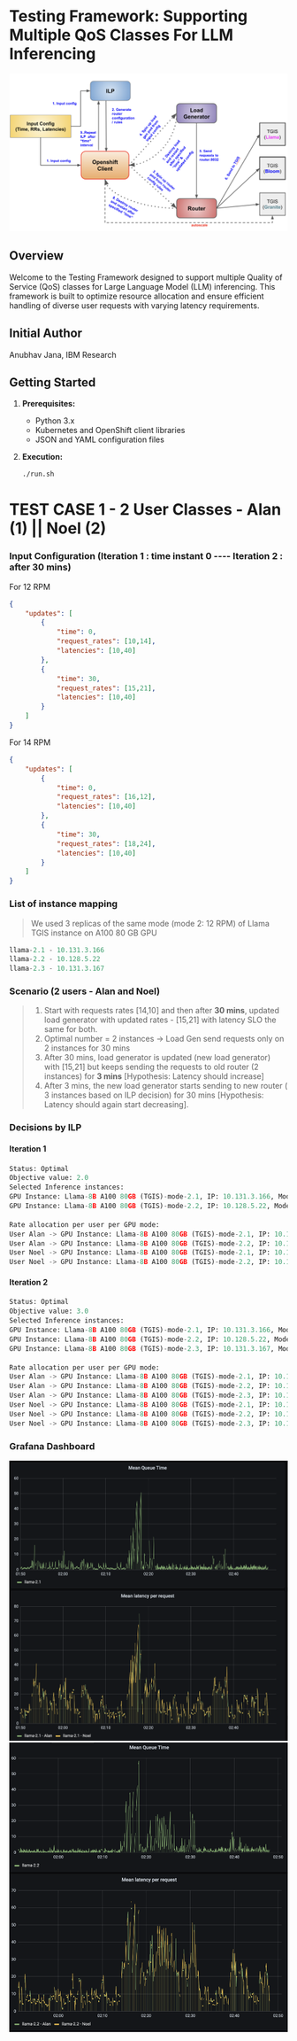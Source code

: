 # Testing Framework: Supporting Multiple QoS Classes For LLM Inferencing

![Testing Framework](testing_framework.png)

## Overview
Welcome to the Testing Framework designed to support multiple Quality of Service (QoS) classes for Large Language Model (LLM) inferencing. 
This framework is built to optimize resource allocation and ensure efficient handling of diverse user requests with varying latency requirements.


## Initial Author
Anubhav Jana, IBM Research

## Getting Started
1. **Prerequisites:**
   - Python 3.x
   - Kubernetes and OpenShift client libraries
   - JSON and YAML configuration files

2. **Execution:**
   ```bash
   ./run.sh


<h1> TEST CASE 1 - 2 User Classes - Alan (1) || Noel (2) </h1>


### Input Configuration (Iteration 1 : time instant 0 ---- Iteration 2 : after 30 mins)
For 12 RPM 
```json
{
    "updates": [
        {
            "time": 0,
            "request_rates": [10,14], 
            "latencies": [10,40]
        },
        {
            "time": 30,
            "request_rates": [15,21],
            "latencies": [10,40]
        }
    ]
}

```
For 14 RPM 
```json
{
    "updates": [
        {
            "time": 0,
            "request_rates": [16,12], 
            "latencies": [10,40]
        },
        {
            "time": 30,
            "request_rates": [18,24],
            "latencies": [10,40]
        }
    ]
}
```

### List of instance mapping 

> We used 3 replicas of the same mode (mode 2: 12 RPM) of Llama TGIS instance on A100 80 GB GPU

```python
llama-2.1 - 10.131.3.166
llama-2.2 - 10.128.5.22
llama-2.3 - 10.131.3.167
```

### Scenario (2 users - Alan and Noel)

> 1. Start with requests rates [14,10] and then after **30 mins**, updated load generator with updated rates - [15,21] with latency SLO the same for both.  
> 2. Optimal number = 2 instances -> Load Gen send requests only on 2 instances for 30 mins
> 3. After 30 mins, load generator is updated (new load generator) with [15,21] but keeps sending the requests to old router (2 instances) for **3 mins** [Hypothesis: Latency should increase]  
> 4. After 3 mins, the new load generator starts sending to new router ( 3 instances based on ILP decision) for 30 mins [Hypothesis: Latency should again start decreasing].



### Decisions by ILP 

#### Iteration 1 

```python
Status: Optimal
Objective value: 2.0
Selected Inference instances:
GPU Instance: Llama-8B A100 80GB (TGIS)-mode-2.1, IP: 10.131.3.166, Mode: 1
GPU Instance: Llama-8B A100 80GB (TGIS)-mode-2.2, IP: 10.128.5.22, Mode: 1

Rate allocation per user per GPU mode:
User Alan -> GPU Instance: Llama-8B A100 80GB (TGIS)-mode-2.1, IP: 10.131.3.166, Mode: 1, Rate: 4.711955
User Alan -> GPU Instance: Llama-8B A100 80GB (TGIS)-mode-2.2, IP: 10.128.5.22, Mode: 1, Rate: 5.288045
User Noel -> GPU Instance: Llama-8B A100 80GB (TGIS)-mode-2.1, IP: 10.131.3.166, Mode: 1, Rate: 7.288045
User Noel -> GPU Instance: Llama-8B A100 80GB (TGIS)-mode-2.2, IP: 10.128.5.22, Mode: 1, Rate: 6.711955
```

#### Iteration 2

```python
Status: Optimal
Objective value: 3.0
Selected Inference instances:
GPU Instance: Llama-8B A100 80GB (TGIS)-mode-2.1, IP: 10.131.3.166, Mode: 1
GPU Instance: Llama-8B A100 80GB (TGIS)-mode-2.2, IP: 10.128.5.22, Mode: 1
GPU Instance: Llama-8B A100 80GB (TGIS)-mode-2.3, IP: 10.131.3.167, Mode: 1

Rate allocation per user per GPU mode:
User Alan -> GPU Instance: Llama-8B A100 80GB (TGIS)-mode-2.1, IP: 10.131.3.166, Mode: 1, Rate: 4.4239101
User Alan -> GPU Instance: Llama-8B A100 80GB (TGIS)-mode-2.2, IP: 10.128.5.22, Mode: 1, Rate: 5.288045
User Alan -> GPU Instance: Llama-8B A100 80GB (TGIS)-mode-2.3, IP: 10.131.3.167, Mode: 1, Rate: 5.288045
User Noel -> GPU Instance: Llama-8B A100 80GB (TGIS)-mode-2.1, IP: 10.131.3.166, Mode: 1, Rate: 7.5760899
User Noel -> GPU Instance: Llama-8B A100 80GB (TGIS)-mode-2.2, IP: 10.128.5.22, Mode: 1, Rate: 6.711955
User Noel -> GPU Instance: Llama-8B A100 80GB (TGIS)-mode-2.3, IP: 10.131.3.167, Mode: 1, Rate: 6.711955
```

### Grafana Dashboard 

![Grafana Dashboard](images/test_case_1/2.1.png)
![Grafana Dashboard](images/test_case_1/2.2.png)

